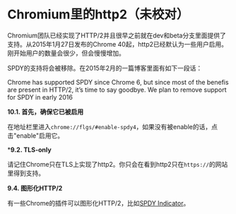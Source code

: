 # Chromium里的http2（未校对）

Chromium团队已经实现了HTTP/2并且很早之前就在dev和beta分支里面提供了支持。从2015年1月27日发布的Chrome 40起，http2已经默认为一些用户启用。刚开始用户的数量会很少，但会慢慢增加。

SPDY的支持将会被移除。在2015年2月的一篇博客里面有如下一段话：

Chrome has supported SPDY since Chrome 6, but since most of the benefis are present
in HTTP/2, it’s time to say goodbye. We plan to remove support for SPDY in early 2016


**10.1. 首先，确保它已被启用**

在地址栏里进入`chrome://flgs/#enable-spdy4`，如果没有被enable的话，点击"enable"启用它。

***9.2. TLS-only**

请记住Chrome只在TLS上实现了http2。你只会在看到http2只在`https://`的网站里得到支持。

**9.4. 图形化HTTP/2**

有一些Chrome的插件可以图形化HTTP/2，比如[SPDY Indicator](https://chrome.google.com/webstore/detail/spdy-indicator/mpbpobfflnpcgagjijhmgnchggcjblin)。